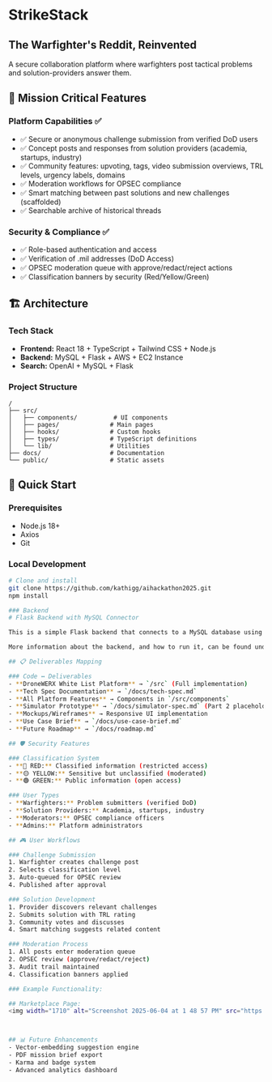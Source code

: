 
# StrikeStack
## The Warfighter's Reddit, Reinvented 

A secure collaboration platform where warfighters post tactical problems and solution-providers answer them.

## 🎯 Mission Critical Features

### Platform Capabilities ✅
- ✅ Secure or anonymous challenge submission from verified DoD users
- ✅ Concept posts and responses from solution providers (academia, startups, industry)
- ✅ Community features: upvoting, tags, video submission overviews, TRL levels, urgency labels, domains
- ✅ Moderation workflows for OPSEC compliance
- ✅ Smart matching between past solutions and new challenges (scaffolded)
- ✅ Searchable archive of historical threads

### Security & Compliance ✅
- ✅ Role-based authentication and access
- ✅ Verification of .mil addresses (DoD Access)
- ✅ OPSEC moderation queue with approve/redact/reject actions
- ✅ Classification banners by security (Red/Yellow/Green)

## 🏗️ Architecture

### Tech Stack
- **Frontend:** React 18 + TypeScript + Tailwind CSS + Node.js
- **Backend:** MySQL + Flask + AWS + EC2 Instance 
- **Search:** OpenAI + MySQL + Flask

### Project Structure
```
/
├── src/
│   ├── components/          # UI components
│   ├── pages/              # Main pages
│   ├── hooks/              # Custom hooks
│   ├── types/              # TypeScript definitions
│   └── lib/                # Utilities
├── docs/                   # Documentation
└── public/                 # Static assets
```

## 🚀 Quick Start

### Prerequisites
- Node.js 18+
- Axios
- Git

### Local Development
```bash
# Clone and install
git clone https://github.com/kathigg/aihackathon2025.git
npm install

### Backend 
# Flask Backend with MySQL Connector

This is a simple Flask backend that connects to a MySQL database using `mysql-connector-python`, designed to work with a React frontend.

More information about the backend, and how to run it, can be found under the backend folder on the Readme. 

## 📋 Deliverables Mapping

### Code ↔ Deliverables
- **DroneWERX White List Platform** → `/src` (Full implementation)
- **Tech Spec Documentation** → `/docs/tech-spec.md`
- **All Platform Features** → Components in `/src/components`
- **Simulator Prototype** → `/docs/simulator-spec.md` (Part 2 placeholder)
- **Mockups/Wireframes** → Responsive UI implementation
- **Use Case Brief** → `/docs/use-case-brief.md`
- **Future Roadmap** → `/docs/roadmap.md`

## 🛡️ Security Features

### Classification System
- **🔴 RED:** Classified information (restricted access)
- **🟡 YELLOW:** Sensitive but unclassified (moderated)
- **🟢 GREEN:** Public information (open access)

### User Types
- **Warfighters:** Problem submitters (verified DoD)
- **Solution Providers:** Academia, startups, industry
- **Moderators:** OPSEC compliance officers
- **Admins:** Platform administrators

## 🎮 User Workflows

### Challenge Submission
1. Warfighter creates challenge post
2. Selects classification level
3. Auto-queued for OPSEC review
4. Published after approval

### Solution Development
1. Provider discovers relevant challenges
2. Submits solution with TRL rating
3. Community votes and discusses
4. Smart matching suggests related content

### Moderation Process
1. All posts enter moderation queue
2. OPSEC review (approve/redact/reject)
3. Audit trail maintained
4. Classification banners applied

### Example Functionality:

## Marketplace Page: 
<img width="1710" alt="Screenshot 2025-06-04 at 1 48 57 PM" src="https://github.com/user-attachments/assets/64c4ed94-8fe2-4ae0-adfe-957c2104086f" />



## 📊 Future Enhancements
- Vector-embedding suggestion engine
- PDF mission brief export
- Karma and badge system
- Advanced analytics dashboard
